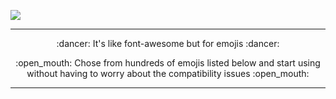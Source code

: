 ![](http://i.imgur.com/YWpky11.png)

***

<p align="center">
:dancer: It's like font-awesome but for emojis :dancer:
</p>
<p align="center">
:open_mouth: Chose from hundreds of emojis listed below and start using without having to worry about the compatibility issues :open_mouth:
</p>


***
